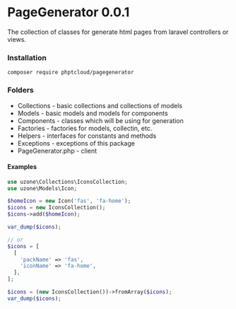 # PageGenerator 0.0.1
The collection of classes for generate html pages from laravel controllers or views.

### Installation
```
composer require phptcloud/pagegenerator
```

### Folders
 - Collections - basic collections and collections of models
 - Models - basic models and models for components
 - Components - classes which will be using for generation
 - Factories - factories for models, collectin, etc.
 - Helpers - interfaces for constants and methods
 - Exceptions - exceptions of this package
 - PageGenerator.php - client
  
#### Examples 
```php
use uzone\Collections\IconsCollection;
use uzone\Models\Icon;

$homeIcon = new Icon('fas', 'fa-home');
$icons = new IconsCollection();
$icons->add($homeIcon);

var_dump($icons);

// or
$icons = [
  [
    'packName' => 'fas',
    'iconName' => 'fa-home',
  ],
];

$icons = (new IconsCollection())->fromArray($icons);
var_dump($icons);
```